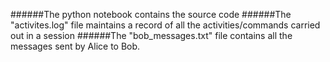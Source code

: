 ######The python notebook contains the source code
######The "activites.log" file maintains a record of all the activities/commands carried out in a session
######The "bob_messages.txt" file contains all the messages sent by Alice to Bob.
